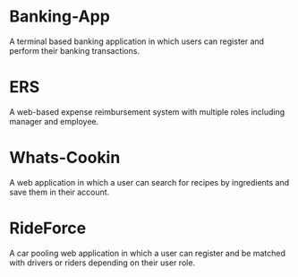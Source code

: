 # Banking-App
A terminal based banking application in which users can register and perform their banking transactions.

# ERS
A web-based expense reimbursement system with multiple roles including manager and employee.

# Whats-Cookin
A web application in which a user can search for recipes by ingredients and save them in their account.

# RideForce
A car pooling web application in which a user can register and be matched with drivers or riders depending on their user role. 